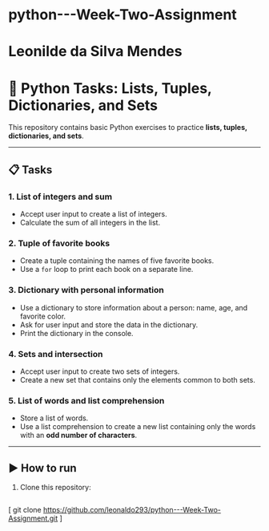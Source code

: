 # python---Week-Two-Assignment
# Leonilde da Silva Mendes
# 🐍 Python Tasks: Lists, Tuples, Dictionaries, and Sets

This repository contains basic Python exercises to practice **lists, tuples, dictionaries, and sets**.

---

## 📋 Tasks

### 1. List of integers and sum
- Accept user input to create a list of integers.  
- Calculate the sum of all integers in the list.  

### 2. Tuple of favorite books
- Create a tuple containing the names of five favorite books.  
- Use a `for` loop to print each book on a separate line.  

### 3. Dictionary with personal information
- Use a dictionary to store information about a person: name, age, and favorite color.  
- Ask for user input and store the data in the dictionary.  
- Print the dictionary in the console.  

### 4. Sets and intersection
- Accept user input to create two sets of integers.  
- Create a new set that contains only the elements common to both sets.  

### 5. List of words and list comprehension
- Store a list of words.  
- Use a list comprehension to create a new list containing only the words with an **odd number of characters**.  

---

## ▶️ How to run
1. Clone this repository:
   ```bash
[   git clone https://github.com/leonaldo293/python---Week-Two-Assignment.git ]
